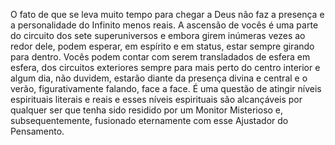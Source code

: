 ﻿O fato de que se leva muito tempo para chegar a Deus não faz a presença e a personalidade do Infinito menos reais. A ascensão de vocês é uma parte do circuito dos sete superuniversos e embora girem inúmeras vezes ao redor dele, podem esperar, em espírito e em status, estar sempre girando para dentro. Vocês podem contar com serem transladados de esfera em esfera, dos circuitos exteriores sempre para mais perto do centro interior e algum dia, não duvidem, estarão diante da presença divina e central e o verão, figurativamente falando, face a face. É uma questão de atingir níveis espirituais literais e reais e esses níveis espirituais são alcançáveis por qualquer ser que tenha sido residido por um Monitor Misterioso e, subsequentemente, fusionado eternamente com esse Ajustador do Pensamento.